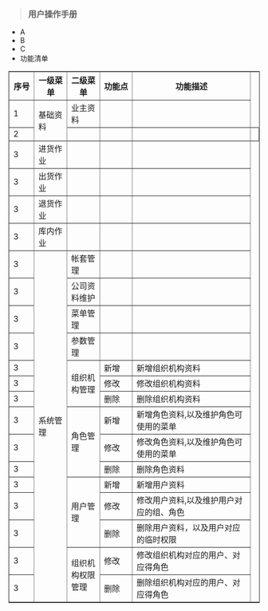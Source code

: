 > ### 用户操作手册

* A
* B
* C
* 功能清单
<table border="1">
<tr>
<th width="50">序号</th>
<th width="80">一级菜单</th>
<th width="80">二级菜单</th>
<th width="80">功能点</th>
<th width="400">功能描述</th>
</tr>
<tr>
<td>1</td>
<td rowspan="2">基础资料</td>
<td>业主资料</td>
<td></td>
<td></td>
</tr>
<tr>
<td>2</td>
<td></td>
<td></td>
<td></td>
<td></td>
</tr>
<tr>
<td>3</td>
<td>进货作业</td>
<td></td>
<td></td>
<td></td>
</tr>
<td>3</td>
<td>出货作业</td>
<td></td>
<td></td>
<td></td>
</tr>
<tr>
<td>3</td>
<td>退货作业</td>
<td></td>
<td></td>
<td></td>
</tr>
<tr>
<td>3</td>
<td>库内作业</td>
<td></td>
<td></td>
<td></td>
</tr>
<tr>
<td>3</td>
<td rowspan="15">系统管理</td>
<td>帐套管理</td>
<td></td>
<td></td>
</tr>
<tr>
<td>3</td>
<td>公司资料维护</td>
<td></td>
<td></td>
</tr>
<tr>
<td>3</td>
<td>菜单管理</td>
<td></td>
<td></td>
</tr>
<tr>
<td>3</td>
<td>参数管理</td>
<td></td>
<td></td>
</tr>
<tr>
<td>3</td>
<td rowspan="3">组织机构管理</td>
<td>新增</td>
<td>新增组织机构资料</td>
</tr>
<tr>
<td>3</td>
<td>修改</td>
<td>修改组织机构资料</td>
</tr>
<tr>
<td>3</td>
<td>删除</td>
<td>删除组织机构资料</td>
</tr>
<tr>
<td>3</td>
<td rowspan="3">角色管理</td>
<td>新增</td>
<td>新增角色资料,以及维护角色可使用的菜单</td>
</tr>
<tr>
<td>3</td>
<td>修改</td>
<td>修改角色资料,以及维护角色可使用的菜单</td>
</tr>
<tr>
<td>3</td>
<td>删除</td>
<td>删除角色资料</td>
</tr>
<tr>
<td>3</td>
<td rowspan="3">用户管理</td>
<td>新增</td>
<td>新增用户资料</td>
</tr>
<tr>
<td>3</td>
<td>修改</td>
<td>修改用户资料,以及维护用户对应的组、角色</td>
</tr>
<tr>
<td>3</td>
<td>删除</td>
<td>删除用户资料，以及用户对应的临时权限</td>
</tr>
<tr>
<td>3</td>
<td rowspan="2">组织机构权限管理</td>
<td>修改</td>
<td>修改组织机构对应的用户、对应得角色</td>
</tr>
<tr>
<td>3</td>
<td>删除</td>
<td>删除组织机构对应的用户、对应得角色</td>
</tr>
</table>